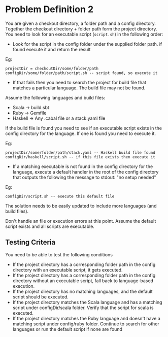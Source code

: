 # Problem Definition 2

You are given a checkout directory, a folder path and a config directory. Together the checkout directory + folder path form the project directory. You need to look for an executable script (`script.sh`) in the following order:

- Look for the script in the config folder under the supplied folder path. if found execute it and return the result

Eg:
```
projectDir = checkoutDir/some/folder/path
configDir/some/folder/path/script.sh -- script found, so execute it
```

- If that fails then you need to search the project for build file that matches a particular language. The build file may not be found.

Assume the following languages and build files:
  - Scala   -> build.sbt
  - Ruby    -> Gemfile
  - Haskell -> Any .cabal file or a stack.yaml file

If the build file is found you need to see if an executable script exists in the config directory for the language. If one is found you need to execute it.

Eg:
```
projectDir/some/folder/path/stack.yaml -- Haskell build file found
configDir/haskell/script.sh -- if this file exists then execute it
```

- If a matching executable is not found in the config directory for the language, execute a default handler in the root of the config directory that outputs the following the message to stdout: "no setup needed"

Eg:
```
configDir/script.sh -- execute this default file
```

The solution needs to be easily updated to include more languages (and build files).

Don't handle an file or execution errors at this point. Assume the default script exists and all scripts are executable.

## Testing Criteria

You need to be able to test the following conditions

- If the project directory has a corresponding folder path in the config directory with an executable script, it gets executed.
- If the project directory has a corresponding folder path in the config directory without an executable script, fall back to language-based execution.
- If the project directory has no matching languages, and the default script should be executed.
- If the project directory matches the Scala language and has a matching script under configDir/scala folder. Verify that the script for scala is executed.
- If the project directory matches the Ruby language and doesn't have a matching script under config/ruby folder. Continue to search for other languages or run the default script if none are found
